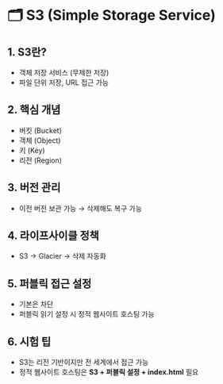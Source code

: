 # 🗂️ S3 (Simple Storage Service)

## 1. S3란?
- 객체 저장 서비스 (무제한 저장)
- 파일 단위 저장, URL 접근 가능

## 2. 핵심 개념
- 버킷 (Bucket)
- 객체 (Object)
- 키 (Key)
- 리전 (Region)

## 3. 버전 관리
- 이전 버전 보관 가능 → 삭제해도 복구 가능

## 4. 라이프사이클 정책
- S3 → Glacier → 삭제 자동화

## 5. 퍼블릭 접근 설정
- 기본은 차단
- 퍼블릭 읽기 설정 시 정적 웹사이트 호스팅 가능

## 6. 시험 팁
- S3는 리전 기반이지만 전 세계에서 접근 가능
- 정적 웹사이트 호스팅은 **S3 + 퍼블릭 설정 + index.html** 필요
